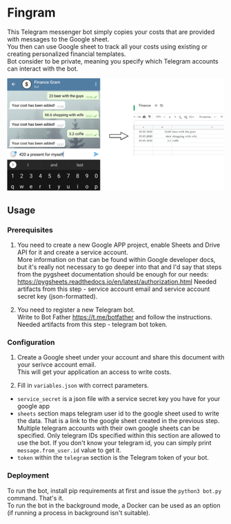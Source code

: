# Fingram

This Telegram messenger bot simply copies your costs that are provided with messages to the Google sheet.  
You then can use Google sheet to track all your costs using existing or creating personalized financial templates.  
Bot consider to be private, meaning you specify which Telegram accounts can interact with the bot.

![Alt text](./examples/example.png "Usage example")


## Usage
### Prerequisites
1. You need to create a new Google APP project, enable Sheets and Drive API for it and create a service account.  
More information on that can be found within Google developer docs, but it's really not necessary to go deeper into that and I'd say that steps from the pygsheet documentation should be enough for our needs:  
https://pygsheets.readthedocs.io/en/latest/authorization.html
Needed artifacts from this step - service account email and service account secret key (json-formatted).  

2. You need to register a new Telegram bot.  
Write to Bot Father https://t.me/botfather and follow the instructions.  
Needed artifacts from this step - telegram bot token.  

### Configuration
1. Create a Google sheet under your account and share this document with your serivce account email.  
This will get your application an access to write costs.  

2. Fill in `variables.json` with correct parameters.  
* `service_secret` is a json file with a service secret key you have for your google app
* `sheets` section maps telegram user id to the google sheet used to write the data. That is a link to the google sheet created in the previous step. Multiple telegram accounts with their own google sheets can be specified. Only telegram IDs specified within this section are allowed to use the bot. If you don't know your telegram id, you can simply print `message.from_user.id` value to get it.
* `token` within the `telegram` section is the Telegram token of your bot.  

### Deployment
To run the bot, install pip requirements at first and issue the `python3 bot.py` command. That's it.  
To run the bot in the background mode, a Docker can be used as an option (if running a process in background isn't suitable).  
